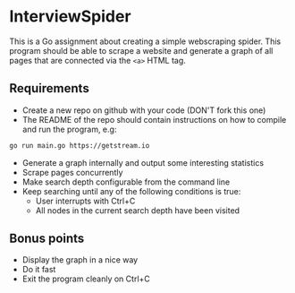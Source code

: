 # InterviewSpider

This is a Go assignment about creating a simple webscraping spider. This program
should be able to scrape a website and generate a graph of all pages that are
connected via the `<a>` HTML tag.

## Requirements
- Create a new repo on github with your code (DON'T fork this one)
- The README of the repo should contain instructions on how to compile and run
  the program, e.g: 

```bash
go run main.go https://getstream.io
```

- Generate a graph internally and output some interesting statistics
- Scrape pages concurrently
- Make search depth configurable from the command line
- Keep searching until any of the following conditions is true:
    - User interrupts with Ctrl+C
    - All nodes in the current search depth have been visited

## Bonus points
- Display the graph in a nice way
- Do it fast
- Exit the program cleanly on Ctrl+C
